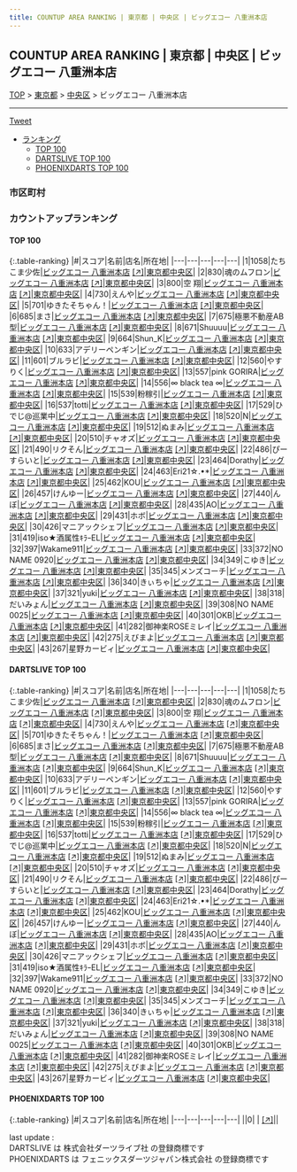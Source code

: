```yaml
---
title: COUNTUP AREA RANKING | 東京都 | 中央区 | ビッグエコー 八重洲本店
---
```

## COUNTUP AREA RANKING | 東京都 | 中央区 | ビッグエコー 八重洲本店

[TOP](/darts/rank/) > [東京都](/darts/rank/東京都/) > [中央区](/darts/rank/東京都/中央区/) > ビッグエコー 八重洲本店

___

<a href="https://twitter.com/share?ref_src=twsrc%5Etfw" data-text="COUNTUP AREA RANKING | 東京都中央区ビッグエコー 八重洲本店" class="twitter-share-button" data-hashtags="DARTSLIVE,PHOENIXDARTS,darts,ダーツ" data-show-count="false">Tweet</a>

* [ランキング](#カウントアップランキング)
    * [TOP 100](#top-100)
    * [DARTSLIVE TOP 100](#dartslive-top-100)
    * [PHOENIXDARTS TOP 100](#phoenixdarts-top-100)

### 市区町村

<ul>

</ul>

### カウントアップランキング

#### TOP 100



{:.table-ranking}
|#|スコア|名前|店名|所在地|
|---|---|---|---|---|
|1|1058|<span class="rank-name-dl">たちこま少佐</span>|<a href="/darts/rank/shops/fbaf8e8cecb257b5790ab824ce8730e5.html">ビッグエコー 八重洲本店</a> <a href="https://search.dartslive.com/jp/shop/fbaf8e8cecb257b5790ab824ce8730e5">[↗]</a>|<a href="/darts/rank/東京都/中央区">東京都中央区</a>|
|2|830|<span class="rank-name-dl">魂のムフロン</span>|<a href="/darts/rank/shops/fbaf8e8cecb257b5790ab824ce8730e5.html">ビッグエコー 八重洲本店</a> <a href="https://search.dartslive.com/jp/shop/fbaf8e8cecb257b5790ab824ce8730e5">[↗]</a>|<a href="/darts/rank/東京都/中央区">東京都中央区</a>|
|3|800|<span class="rank-name-dl">空 翔</span>|<a href="/darts/rank/shops/fbaf8e8cecb257b5790ab824ce8730e5.html">ビッグエコー 八重洲本店</a> <a href="https://search.dartslive.com/jp/shop/fbaf8e8cecb257b5790ab824ce8730e5">[↗]</a>|<a href="/darts/rank/東京都/中央区">東京都中央区</a>|
|4|730|<span class="rank-name-dl">えんや</span>|<a href="/darts/rank/shops/fbaf8e8cecb257b5790ab824ce8730e5.html">ビッグエコー 八重洲本店</a> <a href="https://search.dartslive.com/jp/shop/fbaf8e8cecb257b5790ab824ce8730e5">[↗]</a>|<a href="/darts/rank/東京都/中央区">東京都中央区</a>|
|5|701|<span class="rank-name-dl">ゆきたそちゃん！</span>|<a href="/darts/rank/shops/fbaf8e8cecb257b5790ab824ce8730e5.html">ビッグエコー 八重洲本店</a> <a href="https://search.dartslive.com/jp/shop/fbaf8e8cecb257b5790ab824ce8730e5">[↗]</a>|<a href="/darts/rank/東京都/中央区">東京都中央区</a>|
|6|685|<span class="rank-name-dl">まさ</span>|<a href="/darts/rank/shops/fbaf8e8cecb257b5790ab824ce8730e5.html">ビッグエコー 八重洲本店</a> <a href="https://search.dartslive.com/jp/shop/fbaf8e8cecb257b5790ab824ce8730e5">[↗]</a>|<a href="/darts/rank/東京都/中央区">東京都中央区</a>|
|7|675|<span class="rank-name-dl">極悪不動産AB型</span>|<a href="/darts/rank/shops/fbaf8e8cecb257b5790ab824ce8730e5.html">ビッグエコー 八重洲本店</a> <a href="https://search.dartslive.com/jp/shop/fbaf8e8cecb257b5790ab824ce8730e5">[↗]</a>|<a href="/darts/rank/東京都/中央区">東京都中央区</a>|
|8|671|<span class="rank-name-dl">Shuuuu</span>|<a href="/darts/rank/shops/fbaf8e8cecb257b5790ab824ce8730e5.html">ビッグエコー 八重洲本店</a> <a href="https://search.dartslive.com/jp/shop/fbaf8e8cecb257b5790ab824ce8730e5">[↗]</a>|<a href="/darts/rank/東京都/中央区">東京都中央区</a>|
|9|664|<span class="rank-name-dl">Shun_K</span>|<a href="/darts/rank/shops/fbaf8e8cecb257b5790ab824ce8730e5.html">ビッグエコー 八重洲本店</a> <a href="https://search.dartslive.com/jp/shop/fbaf8e8cecb257b5790ab824ce8730e5">[↗]</a>|<a href="/darts/rank/東京都/中央区">東京都中央区</a>|
|10|633|<span class="rank-name-dl">アデリーペンギン</span>|<a href="/darts/rank/shops/fbaf8e8cecb257b5790ab824ce8730e5.html">ビッグエコー 八重洲本店</a> <a href="https://search.dartslive.com/jp/shop/fbaf8e8cecb257b5790ab824ce8730e5">[↗]</a>|<a href="/darts/rank/東京都/中央区">東京都中央区</a>|
|11|601|<span class="rank-name-dl">ブルラビ</span>|<a href="/darts/rank/shops/fbaf8e8cecb257b5790ab824ce8730e5.html">ビッグエコー 八重洲本店</a> <a href="https://search.dartslive.com/jp/shop/fbaf8e8cecb257b5790ab824ce8730e5">[↗]</a>|<a href="/darts/rank/東京都/中央区">東京都中央区</a>|
|12|560|<span class="rank-name-dl">やすりく</span>|<a href="/darts/rank/shops/fbaf8e8cecb257b5790ab824ce8730e5.html">ビッグエコー 八重洲本店</a> <a href="https://search.dartslive.com/jp/shop/fbaf8e8cecb257b5790ab824ce8730e5">[↗]</a>|<a href="/darts/rank/東京都/中央区">東京都中央区</a>|
|13|557|<span class="rank-name-dl">pink GORIRA</span>|<a href="/darts/rank/shops/fbaf8e8cecb257b5790ab824ce8730e5.html">ビッグエコー 八重洲本店</a> <a href="https://search.dartslive.com/jp/shop/fbaf8e8cecb257b5790ab824ce8730e5">[↗]</a>|<a href="/darts/rank/東京都/中央区">東京都中央区</a>|
|14|556|<span class="rank-name-dl">∞ black tea ∞</span>|<a href="/darts/rank/shops/fbaf8e8cecb257b5790ab824ce8730e5.html">ビッグエコー 八重洲本店</a> <a href="https://search.dartslive.com/jp/shop/fbaf8e8cecb257b5790ab824ce8730e5">[↗]</a>|<a href="/darts/rank/東京都/中央区">東京都中央区</a>|
|15|539|<span class="rank-name-dl">粉稼引</span>|<a href="/darts/rank/shops/fbaf8e8cecb257b5790ab824ce8730e5.html">ビッグエコー 八重洲本店</a> <a href="https://search.dartslive.com/jp/shop/fbaf8e8cecb257b5790ab824ce8730e5">[↗]</a>|<a href="/darts/rank/東京都/中央区">東京都中央区</a>|
|16|537|<span class="rank-name-dl">totti</span>|<a href="/darts/rank/shops/fbaf8e8cecb257b5790ab824ce8730e5.html">ビッグエコー 八重洲本店</a> <a href="https://search.dartslive.com/jp/shop/fbaf8e8cecb257b5790ab824ce8730e5">[↗]</a>|<a href="/darts/rank/東京都/中央区">東京都中央区</a>|
|17|529|<span class="rank-name-dl">ひでじ@巡業中</span>|<a href="/darts/rank/shops/fbaf8e8cecb257b5790ab824ce8730e5.html">ビッグエコー 八重洲本店</a> <a href="https://search.dartslive.com/jp/shop/fbaf8e8cecb257b5790ab824ce8730e5">[↗]</a>|<a href="/darts/rank/東京都/中央区">東京都中央区</a>|
|18|520|<span class="rank-name-dl">N</span>|<a href="/darts/rank/shops/fbaf8e8cecb257b5790ab824ce8730e5.html">ビッグエコー 八重洲本店</a> <a href="https://search.dartslive.com/jp/shop/fbaf8e8cecb257b5790ab824ce8730e5">[↗]</a>|<a href="/darts/rank/東京都/中央区">東京都中央区</a>|
|19|512|<span class="rank-name-dl">ぬまみ</span>|<a href="/darts/rank/shops/fbaf8e8cecb257b5790ab824ce8730e5.html">ビッグエコー 八重洲本店</a> <a href="https://search.dartslive.com/jp/shop/fbaf8e8cecb257b5790ab824ce8730e5">[↗]</a>|<a href="/darts/rank/東京都/中央区">東京都中央区</a>|
|20|510|<span class="rank-name-dl">チャオズ</span>|<a href="/darts/rank/shops/fbaf8e8cecb257b5790ab824ce8730e5.html">ビッグエコー 八重洲本店</a> <a href="https://search.dartslive.com/jp/shop/fbaf8e8cecb257b5790ab824ce8730e5">[↗]</a>|<a href="/darts/rank/東京都/中央区">東京都中央区</a>|
|21|490|<span class="rank-name-dl">リクそん</span>|<a href="/darts/rank/shops/fbaf8e8cecb257b5790ab824ce8730e5.html">ビッグエコー 八重洲本店</a> <a href="https://search.dartslive.com/jp/shop/fbaf8e8cecb257b5790ab824ce8730e5">[↗]</a>|<a href="/darts/rank/東京都/中央区">東京都中央区</a>|
|22|486|<span class="rank-name-dl">ぴーすらいと</span>|<a href="/darts/rank/shops/fbaf8e8cecb257b5790ab824ce8730e5.html">ビッグエコー 八重洲本店</a> <a href="https://search.dartslive.com/jp/shop/fbaf8e8cecb257b5790ab824ce8730e5">[↗]</a>|<a href="/darts/rank/東京都/中央区">東京都中央区</a>|
|23|464|<span class="rank-name-dl">Dorathy</span>|<a href="/darts/rank/shops/fbaf8e8cecb257b5790ab824ce8730e5.html">ビッグエコー 八重洲本店</a> <a href="https://search.dartslive.com/jp/shop/fbaf8e8cecb257b5790ab824ce8730e5">[↗]</a>|<a href="/darts/rank/東京都/中央区">東京都中央区</a>|
|24|463|<span class="rank-name-dl">Eri21☆.•*</span>|<a href="/darts/rank/shops/fbaf8e8cecb257b5790ab824ce8730e5.html">ビッグエコー 八重洲本店</a> <a href="https://search.dartslive.com/jp/shop/fbaf8e8cecb257b5790ab824ce8730e5">[↗]</a>|<a href="/darts/rank/東京都/中央区">東京都中央区</a>|
|25|462|<span class="rank-name-dl">KOU</span>|<a href="/darts/rank/shops/fbaf8e8cecb257b5790ab824ce8730e5.html">ビッグエコー 八重洲本店</a> <a href="https://search.dartslive.com/jp/shop/fbaf8e8cecb257b5790ab824ce8730e5">[↗]</a>|<a href="/darts/rank/東京都/中央区">東京都中央区</a>|
|26|457|<span class="rank-name-dl">けんゆー</span>|<a href="/darts/rank/shops/fbaf8e8cecb257b5790ab824ce8730e5.html">ビッグエコー 八重洲本店</a> <a href="https://search.dartslive.com/jp/shop/fbaf8e8cecb257b5790ab824ce8730e5">[↗]</a>|<a href="/darts/rank/東京都/中央区">東京都中央区</a>|
|27|440|<span class="rank-name-dl">んぼ</span>|<a href="/darts/rank/shops/fbaf8e8cecb257b5790ab824ce8730e5.html">ビッグエコー 八重洲本店</a> <a href="https://search.dartslive.com/jp/shop/fbaf8e8cecb257b5790ab824ce8730e5">[↗]</a>|<a href="/darts/rank/東京都/中央区">東京都中央区</a>|
|28|435|<span class="rank-name-dl">AO</span>|<a href="/darts/rank/shops/fbaf8e8cecb257b5790ab824ce8730e5.html">ビッグエコー 八重洲本店</a> <a href="https://search.dartslive.com/jp/shop/fbaf8e8cecb257b5790ab824ce8730e5">[↗]</a>|<a href="/darts/rank/東京都/中央区">東京都中央区</a>|
|29|431|<span class="rank-name-dl">ホボ</span>|<a href="/darts/rank/shops/fbaf8e8cecb257b5790ab824ce8730e5.html">ビッグエコー 八重洲本店</a> <a href="https://search.dartslive.com/jp/shop/fbaf8e8cecb257b5790ab824ce8730e5">[↗]</a>|<a href="/darts/rank/東京都/中央区">東京都中央区</a>|
|30|426|<span class="rank-name-dl">マニアックシェフ</span>|<a href="/darts/rank/shops/fbaf8e8cecb257b5790ab824ce8730e5.html">ビッグエコー 八重洲本店</a> <a href="https://search.dartslive.com/jp/shop/fbaf8e8cecb257b5790ab824ce8730e5">[↗]</a>|<a href="/darts/rank/東京都/中央区">東京都中央区</a>|
|31|419|<span class="rank-name-dl">iso★酒属性ｷﾗｰEL</span>|<a href="/darts/rank/shops/fbaf8e8cecb257b5790ab824ce8730e5.html">ビッグエコー 八重洲本店</a> <a href="https://search.dartslive.com/jp/shop/fbaf8e8cecb257b5790ab824ce8730e5">[↗]</a>|<a href="/darts/rank/東京都/中央区">東京都中央区</a>|
|32|397|<span class="rank-name-dl">Wakame911</span>|<a href="/darts/rank/shops/fbaf8e8cecb257b5790ab824ce8730e5.html">ビッグエコー 八重洲本店</a> <a href="https://search.dartslive.com/jp/shop/fbaf8e8cecb257b5790ab824ce8730e5">[↗]</a>|<a href="/darts/rank/東京都/中央区">東京都中央区</a>|
|33|372|<span class="rank-name-dl">NO NAME 0920</span>|<a href="/darts/rank/shops/fbaf8e8cecb257b5790ab824ce8730e5.html">ビッグエコー 八重洲本店</a> <a href="https://search.dartslive.com/jp/shop/fbaf8e8cecb257b5790ab824ce8730e5">[↗]</a>|<a href="/darts/rank/東京都/中央区">東京都中央区</a>|
|34|349|<span class="rank-name-dl">こゆき</span>|<a href="/darts/rank/shops/fbaf8e8cecb257b5790ab824ce8730e5.html">ビッグエコー 八重洲本店</a> <a href="https://search.dartslive.com/jp/shop/fbaf8e8cecb257b5790ab824ce8730e5">[↗]</a>|<a href="/darts/rank/東京都/中央区">東京都中央区</a>|
|35|345|<span class="rank-name-dl">メンズコーチ</span>|<a href="/darts/rank/shops/fbaf8e8cecb257b5790ab824ce8730e5.html">ビッグエコー 八重洲本店</a> <a href="https://search.dartslive.com/jp/shop/fbaf8e8cecb257b5790ab824ce8730e5">[↗]</a>|<a href="/darts/rank/東京都/中央区">東京都中央区</a>|
|36|340|<span class="rank-name-dl">きぃちゃ</span>|<a href="/darts/rank/shops/fbaf8e8cecb257b5790ab824ce8730e5.html">ビッグエコー 八重洲本店</a> <a href="https://search.dartslive.com/jp/shop/fbaf8e8cecb257b5790ab824ce8730e5">[↗]</a>|<a href="/darts/rank/東京都/中央区">東京都中央区</a>|
|37|321|<span class="rank-name-dl">yuki</span>|<a href="/darts/rank/shops/fbaf8e8cecb257b5790ab824ce8730e5.html">ビッグエコー 八重洲本店</a> <a href="https://search.dartslive.com/jp/shop/fbaf8e8cecb257b5790ab824ce8730e5">[↗]</a>|<a href="/darts/rank/東京都/中央区">東京都中央区</a>|
|38|318|<span class="rank-name-dl">だいみょん</span>|<a href="/darts/rank/shops/fbaf8e8cecb257b5790ab824ce8730e5.html">ビッグエコー 八重洲本店</a> <a href="https://search.dartslive.com/jp/shop/fbaf8e8cecb257b5790ab824ce8730e5">[↗]</a>|<a href="/darts/rank/東京都/中央区">東京都中央区</a>|
|39|308|<span class="rank-name-dl">NO NAME 0025</span>|<a href="/darts/rank/shops/fbaf8e8cecb257b5790ab824ce8730e5.html">ビッグエコー 八重洲本店</a> <a href="https://search.dartslive.com/jp/shop/fbaf8e8cecb257b5790ab824ce8730e5">[↗]</a>|<a href="/darts/rank/東京都/中央区">東京都中央区</a>|
|40|301|<span class="rank-name-dl">OKB</span>|<a href="/darts/rank/shops/fbaf8e8cecb257b5790ab824ce8730e5.html">ビッグエコー 八重洲本店</a> <a href="https://search.dartslive.com/jp/shop/fbaf8e8cecb257b5790ab824ce8730e5">[↗]</a>|<a href="/darts/rank/東京都/中央区">東京都中央区</a>|
|41|282|<span class="rank-name-dl">御神楽ROSEミレイ</span>|<a href="/darts/rank/shops/fbaf8e8cecb257b5790ab824ce8730e5.html">ビッグエコー 八重洲本店</a> <a href="https://search.dartslive.com/jp/shop/fbaf8e8cecb257b5790ab824ce8730e5">[↗]</a>|<a href="/darts/rank/東京都/中央区">東京都中央区</a>|
|42|275|<span class="rank-name-dl">えびまよ</span>|<a href="/darts/rank/shops/fbaf8e8cecb257b5790ab824ce8730e5.html">ビッグエコー 八重洲本店</a> <a href="https://search.dartslive.com/jp/shop/fbaf8e8cecb257b5790ab824ce8730e5">[↗]</a>|<a href="/darts/rank/東京都/中央区">東京都中央区</a>|
|43|267|<span class="rank-name-dl">星野カービィ</span>|<a href="/darts/rank/shops/fbaf8e8cecb257b5790ab824ce8730e5.html">ビッグエコー 八重洲本店</a> <a href="https://search.dartslive.com/jp/shop/fbaf8e8cecb257b5790ab824ce8730e5">[↗]</a>|<a href="/darts/rank/東京都/中央区">東京都中央区</a>|


#### DARTSLIVE TOP 100



{:.table-ranking}
|#|スコア|名前|店名|所在地|
|---|---|---|---|---|
|1|1058|<span class="rank-name-dl">たちこま少佐</span>|<a href="/darts/rank/shops/fbaf8e8cecb257b5790ab824ce8730e5.html">ビッグエコー 八重洲本店</a> <a href="https://search.dartslive.com/jp/shop/fbaf8e8cecb257b5790ab824ce8730e5">[↗]</a>|<a href="/darts/rank/東京都/中央区">東京都中央区</a>|
|2|830|<span class="rank-name-dl">魂のムフロン</span>|<a href="/darts/rank/shops/fbaf8e8cecb257b5790ab824ce8730e5.html">ビッグエコー 八重洲本店</a> <a href="https://search.dartslive.com/jp/shop/fbaf8e8cecb257b5790ab824ce8730e5">[↗]</a>|<a href="/darts/rank/東京都/中央区">東京都中央区</a>|
|3|800|<span class="rank-name-dl">空 翔</span>|<a href="/darts/rank/shops/fbaf8e8cecb257b5790ab824ce8730e5.html">ビッグエコー 八重洲本店</a> <a href="https://search.dartslive.com/jp/shop/fbaf8e8cecb257b5790ab824ce8730e5">[↗]</a>|<a href="/darts/rank/東京都/中央区">東京都中央区</a>|
|4|730|<span class="rank-name-dl">えんや</span>|<a href="/darts/rank/shops/fbaf8e8cecb257b5790ab824ce8730e5.html">ビッグエコー 八重洲本店</a> <a href="https://search.dartslive.com/jp/shop/fbaf8e8cecb257b5790ab824ce8730e5">[↗]</a>|<a href="/darts/rank/東京都/中央区">東京都中央区</a>|
|5|701|<span class="rank-name-dl">ゆきたそちゃん！</span>|<a href="/darts/rank/shops/fbaf8e8cecb257b5790ab824ce8730e5.html">ビッグエコー 八重洲本店</a> <a href="https://search.dartslive.com/jp/shop/fbaf8e8cecb257b5790ab824ce8730e5">[↗]</a>|<a href="/darts/rank/東京都/中央区">東京都中央区</a>|
|6|685|<span class="rank-name-dl">まさ</span>|<a href="/darts/rank/shops/fbaf8e8cecb257b5790ab824ce8730e5.html">ビッグエコー 八重洲本店</a> <a href="https://search.dartslive.com/jp/shop/fbaf8e8cecb257b5790ab824ce8730e5">[↗]</a>|<a href="/darts/rank/東京都/中央区">東京都中央区</a>|
|7|675|<span class="rank-name-dl">極悪不動産AB型</span>|<a href="/darts/rank/shops/fbaf8e8cecb257b5790ab824ce8730e5.html">ビッグエコー 八重洲本店</a> <a href="https://search.dartslive.com/jp/shop/fbaf8e8cecb257b5790ab824ce8730e5">[↗]</a>|<a href="/darts/rank/東京都/中央区">東京都中央区</a>|
|8|671|<span class="rank-name-dl">Shuuuu</span>|<a href="/darts/rank/shops/fbaf8e8cecb257b5790ab824ce8730e5.html">ビッグエコー 八重洲本店</a> <a href="https://search.dartslive.com/jp/shop/fbaf8e8cecb257b5790ab824ce8730e5">[↗]</a>|<a href="/darts/rank/東京都/中央区">東京都中央区</a>|
|9|664|<span class="rank-name-dl">Shun_K</span>|<a href="/darts/rank/shops/fbaf8e8cecb257b5790ab824ce8730e5.html">ビッグエコー 八重洲本店</a> <a href="https://search.dartslive.com/jp/shop/fbaf8e8cecb257b5790ab824ce8730e5">[↗]</a>|<a href="/darts/rank/東京都/中央区">東京都中央区</a>|
|10|633|<span class="rank-name-dl">アデリーペンギン</span>|<a href="/darts/rank/shops/fbaf8e8cecb257b5790ab824ce8730e5.html">ビッグエコー 八重洲本店</a> <a href="https://search.dartslive.com/jp/shop/fbaf8e8cecb257b5790ab824ce8730e5">[↗]</a>|<a href="/darts/rank/東京都/中央区">東京都中央区</a>|
|11|601|<span class="rank-name-dl">ブルラビ</span>|<a href="/darts/rank/shops/fbaf8e8cecb257b5790ab824ce8730e5.html">ビッグエコー 八重洲本店</a> <a href="https://search.dartslive.com/jp/shop/fbaf8e8cecb257b5790ab824ce8730e5">[↗]</a>|<a href="/darts/rank/東京都/中央区">東京都中央区</a>|
|12|560|<span class="rank-name-dl">やすりく</span>|<a href="/darts/rank/shops/fbaf8e8cecb257b5790ab824ce8730e5.html">ビッグエコー 八重洲本店</a> <a href="https://search.dartslive.com/jp/shop/fbaf8e8cecb257b5790ab824ce8730e5">[↗]</a>|<a href="/darts/rank/東京都/中央区">東京都中央区</a>|
|13|557|<span class="rank-name-dl">pink GORIRA</span>|<a href="/darts/rank/shops/fbaf8e8cecb257b5790ab824ce8730e5.html">ビッグエコー 八重洲本店</a> <a href="https://search.dartslive.com/jp/shop/fbaf8e8cecb257b5790ab824ce8730e5">[↗]</a>|<a href="/darts/rank/東京都/中央区">東京都中央区</a>|
|14|556|<span class="rank-name-dl">∞ black tea ∞</span>|<a href="/darts/rank/shops/fbaf8e8cecb257b5790ab824ce8730e5.html">ビッグエコー 八重洲本店</a> <a href="https://search.dartslive.com/jp/shop/fbaf8e8cecb257b5790ab824ce8730e5">[↗]</a>|<a href="/darts/rank/東京都/中央区">東京都中央区</a>|
|15|539|<span class="rank-name-dl">粉稼引</span>|<a href="/darts/rank/shops/fbaf8e8cecb257b5790ab824ce8730e5.html">ビッグエコー 八重洲本店</a> <a href="https://search.dartslive.com/jp/shop/fbaf8e8cecb257b5790ab824ce8730e5">[↗]</a>|<a href="/darts/rank/東京都/中央区">東京都中央区</a>|
|16|537|<span class="rank-name-dl">totti</span>|<a href="/darts/rank/shops/fbaf8e8cecb257b5790ab824ce8730e5.html">ビッグエコー 八重洲本店</a> <a href="https://search.dartslive.com/jp/shop/fbaf8e8cecb257b5790ab824ce8730e5">[↗]</a>|<a href="/darts/rank/東京都/中央区">東京都中央区</a>|
|17|529|<span class="rank-name-dl">ひでじ@巡業中</span>|<a href="/darts/rank/shops/fbaf8e8cecb257b5790ab824ce8730e5.html">ビッグエコー 八重洲本店</a> <a href="https://search.dartslive.com/jp/shop/fbaf8e8cecb257b5790ab824ce8730e5">[↗]</a>|<a href="/darts/rank/東京都/中央区">東京都中央区</a>|
|18|520|<span class="rank-name-dl">N</span>|<a href="/darts/rank/shops/fbaf8e8cecb257b5790ab824ce8730e5.html">ビッグエコー 八重洲本店</a> <a href="https://search.dartslive.com/jp/shop/fbaf8e8cecb257b5790ab824ce8730e5">[↗]</a>|<a href="/darts/rank/東京都/中央区">東京都中央区</a>|
|19|512|<span class="rank-name-dl">ぬまみ</span>|<a href="/darts/rank/shops/fbaf8e8cecb257b5790ab824ce8730e5.html">ビッグエコー 八重洲本店</a> <a href="https://search.dartslive.com/jp/shop/fbaf8e8cecb257b5790ab824ce8730e5">[↗]</a>|<a href="/darts/rank/東京都/中央区">東京都中央区</a>|
|20|510|<span class="rank-name-dl">チャオズ</span>|<a href="/darts/rank/shops/fbaf8e8cecb257b5790ab824ce8730e5.html">ビッグエコー 八重洲本店</a> <a href="https://search.dartslive.com/jp/shop/fbaf8e8cecb257b5790ab824ce8730e5">[↗]</a>|<a href="/darts/rank/東京都/中央区">東京都中央区</a>|
|21|490|<span class="rank-name-dl">リクそん</span>|<a href="/darts/rank/shops/fbaf8e8cecb257b5790ab824ce8730e5.html">ビッグエコー 八重洲本店</a> <a href="https://search.dartslive.com/jp/shop/fbaf8e8cecb257b5790ab824ce8730e5">[↗]</a>|<a href="/darts/rank/東京都/中央区">東京都中央区</a>|
|22|486|<span class="rank-name-dl">ぴーすらいと</span>|<a href="/darts/rank/shops/fbaf8e8cecb257b5790ab824ce8730e5.html">ビッグエコー 八重洲本店</a> <a href="https://search.dartslive.com/jp/shop/fbaf8e8cecb257b5790ab824ce8730e5">[↗]</a>|<a href="/darts/rank/東京都/中央区">東京都中央区</a>|
|23|464|<span class="rank-name-dl">Dorathy</span>|<a href="/darts/rank/shops/fbaf8e8cecb257b5790ab824ce8730e5.html">ビッグエコー 八重洲本店</a> <a href="https://search.dartslive.com/jp/shop/fbaf8e8cecb257b5790ab824ce8730e5">[↗]</a>|<a href="/darts/rank/東京都/中央区">東京都中央区</a>|
|24|463|<span class="rank-name-dl">Eri21☆.•*</span>|<a href="/darts/rank/shops/fbaf8e8cecb257b5790ab824ce8730e5.html">ビッグエコー 八重洲本店</a> <a href="https://search.dartslive.com/jp/shop/fbaf8e8cecb257b5790ab824ce8730e5">[↗]</a>|<a href="/darts/rank/東京都/中央区">東京都中央区</a>|
|25|462|<span class="rank-name-dl">KOU</span>|<a href="/darts/rank/shops/fbaf8e8cecb257b5790ab824ce8730e5.html">ビッグエコー 八重洲本店</a> <a href="https://search.dartslive.com/jp/shop/fbaf8e8cecb257b5790ab824ce8730e5">[↗]</a>|<a href="/darts/rank/東京都/中央区">東京都中央区</a>|
|26|457|<span class="rank-name-dl">けんゆー</span>|<a href="/darts/rank/shops/fbaf8e8cecb257b5790ab824ce8730e5.html">ビッグエコー 八重洲本店</a> <a href="https://search.dartslive.com/jp/shop/fbaf8e8cecb257b5790ab824ce8730e5">[↗]</a>|<a href="/darts/rank/東京都/中央区">東京都中央区</a>|
|27|440|<span class="rank-name-dl">んぼ</span>|<a href="/darts/rank/shops/fbaf8e8cecb257b5790ab824ce8730e5.html">ビッグエコー 八重洲本店</a> <a href="https://search.dartslive.com/jp/shop/fbaf8e8cecb257b5790ab824ce8730e5">[↗]</a>|<a href="/darts/rank/東京都/中央区">東京都中央区</a>|
|28|435|<span class="rank-name-dl">AO</span>|<a href="/darts/rank/shops/fbaf8e8cecb257b5790ab824ce8730e5.html">ビッグエコー 八重洲本店</a> <a href="https://search.dartslive.com/jp/shop/fbaf8e8cecb257b5790ab824ce8730e5">[↗]</a>|<a href="/darts/rank/東京都/中央区">東京都中央区</a>|
|29|431|<span class="rank-name-dl">ホボ</span>|<a href="/darts/rank/shops/fbaf8e8cecb257b5790ab824ce8730e5.html">ビッグエコー 八重洲本店</a> <a href="https://search.dartslive.com/jp/shop/fbaf8e8cecb257b5790ab824ce8730e5">[↗]</a>|<a href="/darts/rank/東京都/中央区">東京都中央区</a>|
|30|426|<span class="rank-name-dl">マニアックシェフ</span>|<a href="/darts/rank/shops/fbaf8e8cecb257b5790ab824ce8730e5.html">ビッグエコー 八重洲本店</a> <a href="https://search.dartslive.com/jp/shop/fbaf8e8cecb257b5790ab824ce8730e5">[↗]</a>|<a href="/darts/rank/東京都/中央区">東京都中央区</a>|
|31|419|<span class="rank-name-dl">iso★酒属性ｷﾗｰEL</span>|<a href="/darts/rank/shops/fbaf8e8cecb257b5790ab824ce8730e5.html">ビッグエコー 八重洲本店</a> <a href="https://search.dartslive.com/jp/shop/fbaf8e8cecb257b5790ab824ce8730e5">[↗]</a>|<a href="/darts/rank/東京都/中央区">東京都中央区</a>|
|32|397|<span class="rank-name-dl">Wakame911</span>|<a href="/darts/rank/shops/fbaf8e8cecb257b5790ab824ce8730e5.html">ビッグエコー 八重洲本店</a> <a href="https://search.dartslive.com/jp/shop/fbaf8e8cecb257b5790ab824ce8730e5">[↗]</a>|<a href="/darts/rank/東京都/中央区">東京都中央区</a>|
|33|372|<span class="rank-name-dl">NO NAME 0920</span>|<a href="/darts/rank/shops/fbaf8e8cecb257b5790ab824ce8730e5.html">ビッグエコー 八重洲本店</a> <a href="https://search.dartslive.com/jp/shop/fbaf8e8cecb257b5790ab824ce8730e5">[↗]</a>|<a href="/darts/rank/東京都/中央区">東京都中央区</a>|
|34|349|<span class="rank-name-dl">こゆき</span>|<a href="/darts/rank/shops/fbaf8e8cecb257b5790ab824ce8730e5.html">ビッグエコー 八重洲本店</a> <a href="https://search.dartslive.com/jp/shop/fbaf8e8cecb257b5790ab824ce8730e5">[↗]</a>|<a href="/darts/rank/東京都/中央区">東京都中央区</a>|
|35|345|<span class="rank-name-dl">メンズコーチ</span>|<a href="/darts/rank/shops/fbaf8e8cecb257b5790ab824ce8730e5.html">ビッグエコー 八重洲本店</a> <a href="https://search.dartslive.com/jp/shop/fbaf8e8cecb257b5790ab824ce8730e5">[↗]</a>|<a href="/darts/rank/東京都/中央区">東京都中央区</a>|
|36|340|<span class="rank-name-dl">きぃちゃ</span>|<a href="/darts/rank/shops/fbaf8e8cecb257b5790ab824ce8730e5.html">ビッグエコー 八重洲本店</a> <a href="https://search.dartslive.com/jp/shop/fbaf8e8cecb257b5790ab824ce8730e5">[↗]</a>|<a href="/darts/rank/東京都/中央区">東京都中央区</a>|
|37|321|<span class="rank-name-dl">yuki</span>|<a href="/darts/rank/shops/fbaf8e8cecb257b5790ab824ce8730e5.html">ビッグエコー 八重洲本店</a> <a href="https://search.dartslive.com/jp/shop/fbaf8e8cecb257b5790ab824ce8730e5">[↗]</a>|<a href="/darts/rank/東京都/中央区">東京都中央区</a>|
|38|318|<span class="rank-name-dl">だいみょん</span>|<a href="/darts/rank/shops/fbaf8e8cecb257b5790ab824ce8730e5.html">ビッグエコー 八重洲本店</a> <a href="https://search.dartslive.com/jp/shop/fbaf8e8cecb257b5790ab824ce8730e5">[↗]</a>|<a href="/darts/rank/東京都/中央区">東京都中央区</a>|
|39|308|<span class="rank-name-dl">NO NAME 0025</span>|<a href="/darts/rank/shops/fbaf8e8cecb257b5790ab824ce8730e5.html">ビッグエコー 八重洲本店</a> <a href="https://search.dartslive.com/jp/shop/fbaf8e8cecb257b5790ab824ce8730e5">[↗]</a>|<a href="/darts/rank/東京都/中央区">東京都中央区</a>|
|40|301|<span class="rank-name-dl">OKB</span>|<a href="/darts/rank/shops/fbaf8e8cecb257b5790ab824ce8730e5.html">ビッグエコー 八重洲本店</a> <a href="https://search.dartslive.com/jp/shop/fbaf8e8cecb257b5790ab824ce8730e5">[↗]</a>|<a href="/darts/rank/東京都/中央区">東京都中央区</a>|
|41|282|<span class="rank-name-dl">御神楽ROSEミレイ</span>|<a href="/darts/rank/shops/fbaf8e8cecb257b5790ab824ce8730e5.html">ビッグエコー 八重洲本店</a> <a href="https://search.dartslive.com/jp/shop/fbaf8e8cecb257b5790ab824ce8730e5">[↗]</a>|<a href="/darts/rank/東京都/中央区">東京都中央区</a>|
|42|275|<span class="rank-name-dl">えびまよ</span>|<a href="/darts/rank/shops/fbaf8e8cecb257b5790ab824ce8730e5.html">ビッグエコー 八重洲本店</a> <a href="https://search.dartslive.com/jp/shop/fbaf8e8cecb257b5790ab824ce8730e5">[↗]</a>|<a href="/darts/rank/東京都/中央区">東京都中央区</a>|
|43|267|<span class="rank-name-dl">星野カービィ</span>|<a href="/darts/rank/shops/fbaf8e8cecb257b5790ab824ce8730e5.html">ビッグエコー 八重洲本店</a> <a href="https://search.dartslive.com/jp/shop/fbaf8e8cecb257b5790ab824ce8730e5">[↗]</a>|<a href="/darts/rank/東京都/中央区">東京都中央区</a>|


#### PHOENIXDARTS TOP 100



{:.table-ranking}
|#|スコア|名前|店名|所在地|
|---|---|---|---|---|
||0|<span class="rank-name-dl"> </span>|<a href="/darts/rank/shops/.html"></a> <a href="">[↗]</a>|<a href="/darts/rank//"></a>|


<div class="footer border-top border-gray-light mt-5 pt-3 text-right text-gray">
    last update : <span style="font-weight: italic" id="foot_last_modified"></span><br />
    DARTSLIVE は 株式会社ダーツライブ社 の登録商標です<br />
    PHOENIXDARTS は フェニックスダーツジャパン株式会社 の登録商標です<br />
</div>

<script src="https://cdnjs.cloudflare.com/ajax/libs/jquery.tablesorter/2.31.3/js/jquery.tablesorter.min.js" integrity="sha512-qzgd5cYSZcosqpzpn7zF2ZId8f/8CHmFKZ8j7mU4OUXTNRd5g+ZHBPsgKEwoqxCtdQvExE5LprwwPAgoicguNg==" crossorigin="anonymous" referrerpolicy="no-referrer"></script>
<link rel="stylesheet" href="https://cdnjs.cloudflare.com/ajax/libs/jquery.tablesorter/2.31.3/css/theme.default.min.css" integrity="sha512-wghhOJkjQX0Lh3NSWvNKeZ0ZpNn+SPVXX1Qyc9OCaogADktxrBiBdKGDoqVUOyhStvMBmJQ8ZdMHiR3wuEq8+w==" crossorigin="anonymous" referrerpolicy="no-referrer" />
<script>
$(function() {
    $(".table-ranking").tablesorter({sortList:[[0, 0]]});
    $("#foot_last_modified").text(formatDate(new Date(document.lastModified), 'yyyy-MM-dd HH:mm:ss'));
});
</script>

<script async src="https://platform.twitter.com/widgets.js" charset="utf-8"></script>
